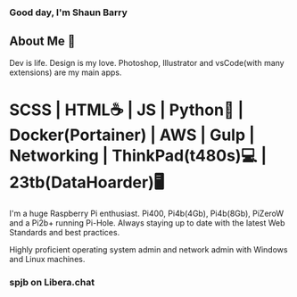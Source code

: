 ### Good day, I'm Shaun Barry

## About Me 🔷

Dev is life. Design is my love. 
Photoshop, Illustrator and vsCode(with many extensions) are my main apps.

# SCSS | HTML☕ | JS | Python🐍 | Docker(Portainer) | AWS | Gulp | Networking | ThinkPad(t480s)💻 | 23tb(DataHoarder)🖥️

I'm a huge Raspberry Pi enthusiast. Pi400, Pi4b(4Gb), Pi4b(8Gb), PiZeroW and a Pi2b+ running Pi-Hole.
Always staying up to date with the latest Web Standards and best practices. 

Highly proficient operating system admin and network admin with Windows and Linux machines. 

### spjb on Libera.chat
